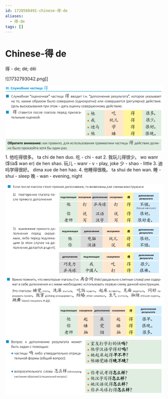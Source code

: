 ```yaml
---
id: 1728560491-chinese-得-de
aliases:
  - 得-de
tags: []
---
```


# Chinese-得 de

得 - de; dé; děi

![[1732793042.png]]

![chi-de.png](assets/imgs/chi-de.png)
1.
他吃得很多。
ta chi de hen duo.
吃 - chi - eat
2.
我玩儿得很少。
wo wanr ($\la$ wan er) de hen shao.
玩儿 - wanr - v - play, joke
少 - shao - little
3.
迪吗学得很好。
dima xue de hen hao.
4.
他睡得很晚。
ta shui de hen wan.
睡 - shui - sleep
晚 - wan - evening, night

![chi-de-2.png](assets/imgs/chi-de-2.png)
![chi-de-3.png](assets/imgs/chi-de-3.png)
![chi-de-4.png](assets/imgs/chi-de-4.png)
